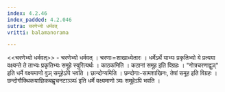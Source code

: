 ```yaml
---
index: 4.2.46
index_padded: 4.2.046
sutra: चरणेभ्यो धर्मवत्‌
vritti: balamanorama

---
```

<<चरणेभ्यो धर्मवत्>> - चरणेभ्यो धर्मवत् । चरणाः=शाखाध्येतारः । धर्मेऽर्थे याभ्यः प्रकृतिभ्यो ये प्रत्यया वक्ष्यन्ते ते ताभ्यः प्रकृतिभ्यः समूहे स्युरित्यर्थः । काठकमिति । कठानां समूह इति विग्रहः । "गोत्रचरणाद्वुञ्" इति धर्मे वक्ष्यमाणो वुञ् समूहेऽपि भवति । छान्दोग्यमिति । छन्दोगाः-सामशाखिनः, तेषां समूह इति विग्रहः ।छन्दोगौक्थिकयाज्ञिकबह्वृचनटाञ्ञ्यः॑ इति धर्मे वक्ष्यमाणो ञ्यः समूहेऽपि भवति ।